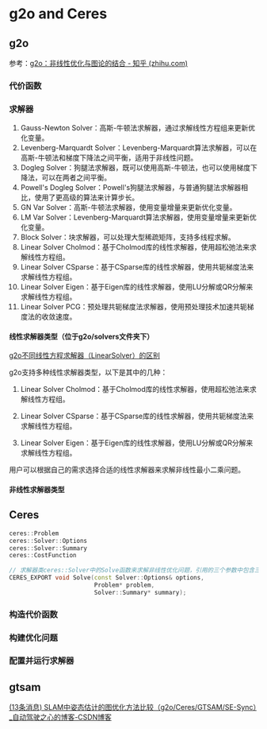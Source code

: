 # g2o and Ceres

## g2o

参考：[g2o：非线性优化与图论的结合 - 知乎 (zhihu.com)](https://zhuanlan.zhihu.com/p/600012824)

### 代价函数



### 求解器

1. Gauss-Newton Solver：高斯-牛顿法求解器，通过求解线性方程组来更新优化变量。
2. Levenberg-Marquardt Solver：Levenberg-Marquardt算法求解器，可以在高斯-牛顿法和梯度下降法之间平衡，适用于非线性问题。
3. Dogleg Solver：狗腿法求解器，既可以使用高斯-牛顿法，也可以使用梯度下降法，可以在两者之间平衡。
4. Powell's Dogleg Solver：Powell's狗腿法求解器，与普通狗腿法求解器相比，使用了更高级的算法来计算步长。
5. GN Var Solver：高斯-牛顿法求解器，使用变量增量来更新优化变量。
6. LM Var Solver：Levenberg-Marquardt算法求解器，使用变量增量来更新优化变量。
7. Block Solver：块求解器，可以处理大型稀疏矩阵，支持多线程求解。
8. Linear Solver Cholmod：基于Cholmod库的线性求解器，使用超松弛法来求解线性方程组。
9. Linear Solver CSparse：基于CSparse库的线性求解器，使用共轭梯度法来求解线性方程组。
10. Linear Solver Eigen：基于Eigen库的线性求解器，使用LU分解或QR分解来求解线性方程组。
11. Linear Solver PCG：预处理共轭梯度法求解器，使用预处理技术加速共轭梯度法的收敛速度。

#### 线性求解器类型（位于g2o/solvers文件夹下）

[g2o不同线性方程求解器（LinearSolver）的区别](https://blog.csdn.net/ziliwangmoe/article/details/89399540)

g2o支持多种线性求解器类型，以下是其中的几种：

1. Linear Solver Cholmod：基于Cholmod库的线性求解器，使用超松弛法来求解线性方程组。

2. Linear Solver CSparse：基于CSparse库的线性求解器，使用共轭梯度法来求解线性方程组。

3. Linear Solver Eigen：基于Eigen库的线性求解器，使用LU分解或QR分解来求解线性方程组。

用户可以根据自己的需求选择合适的线性求解器来求解非线性最小二乘问题。

#### 非线性求解器类型



## Ceres

```C++
ceres::Problem 
ceres::Solver::Options
ceres::Solver::Summary
ceres::CostFunction
    
// 求解器类ceres::Solver中的Solve函数来求解非线性优化问题，引用的三个参数中包含三个重要的类ceres::Problem 、ceres::Solver::Options、 ceres::Solver::Summary
CERES_EXPORT void Solve(const Solver::Options& options,
                        Problem* problem,
                        Solver::Summary* summary);
```

### 构造代价函数

### 构建优化问题

### 配置并运行求解器

## gtsam

[(13条消息) SLAM中姿态估计的图优化方法比较（g2o/Ceres/GTSAM/SE-Sync）_自动驾驶之心的博客-CSDN博客](https://blog.csdn.net/CV_Autobot/article/details/127456573)